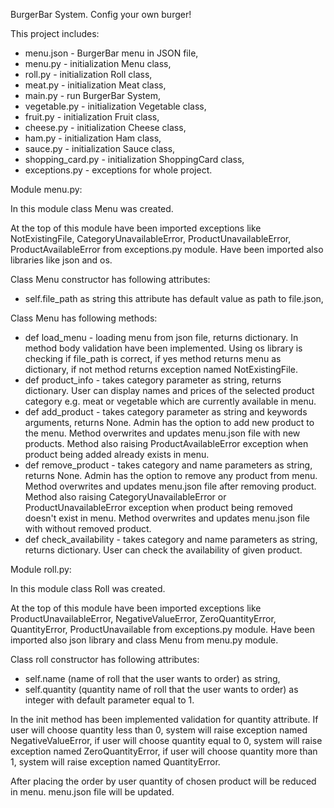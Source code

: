 BurgerBar System. Config your own burger!

This project includes:

- menu.json - BurgerBar menu in JSON file,
- menu.py - initialization Menu class,
- roll.py - initialization Roll class,
- meat.py - initialization Meat class,
- main.py - run BurgerBar System,
- vegetable.py - initialization Vegetable class,
- fruit.py - initialization Fruit class,
- cheese.py - initialization Cheese class,
- ham.py - initialization Ham class,
- sauce.py - initialization Sauce class,
- shopping_card.py - initialization ShoppingCard class,
- exceptions.py - exceptions for whole project.


Module menu.py:

In this module class Menu was created.

At the top of this module have been imported exceptions like NotExistingFile, CategoryUnavailableError, ProductUnavailableError, ProductAvailableError from exceptions.py module.
Have been imported also libraries like json and os.

Class Menu constructor has following attributes:

- self.file_path as string this attribute has default value as path to file.json,

Class Menu has following methods:

- def load_menu - loading menu from json file, returns dictionary. In method body validation have been implemented. Using os library is checking if file_path is correct, if yes method returns menu as dictionary, if not method returns exception named NotExistingFile.
- def product_info - takes category parameter as string, returns dictionary. User can display names and prices of the selected product category e.g. meat or vegetable which are currently available in menu.
- def add_product - takes category parameter as string and keywords arguments, returns None. Admin has the option to add new product to the menu. Method overwrites and updates menu.json file with new products. Method also raising ProductAvailableError exception when product being added already exists in menu.
- def remove_product - takes category and name parameters as string, returns None. Admin has the option to remove any product from menu. Method overwrites and updates menu.json file after removing product. Method also raising CategoryUnavailableError or ProductUnavailableError exception when product being removed doesn't exist in menu. Method overwrites and updates menu.json file with without removed product.
- def check_availability - takes category and name parameters as string, returns dictionary. User can check the availability of given product.


Module roll.py:

In this module class Roll was created.

At the top of this module have been imported exceptions like ProductUnavailableError, NegativeValueError, ZeroQuantityError, QuantityError, ProductUnavailable from exceptions.py module.
Have been imported also json library and class Menu from menu.py module.

Class roll constructor has following attributes:

- self.name (name of roll that the user wants to order) as string,
- self.quantity (quantity name of roll that the user wants to order) as integer with default parameter equal to 1.

In the init method has been implemented validation for quantity attribute. If user will choose quantity less than 0, system will raise exception named NegativeValueError, if user will choose quantity equal to 0, system will raise exception named ZeroQuantityError, if user will choose quantity more than 1, system will raise exception named QuantityError.

After placing the order by user quantity of chosen product will be reduced in menu. menu.json file will be updated.
